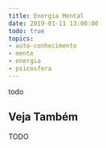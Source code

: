 ```yaml
---
title: Energia Mental
date: 2019-01-11 13:00:00
todo: true
topics:
- auto-conhecimento
- mente
- energia
- psicosfera
---
```


todo

## Veja Também
TODO

